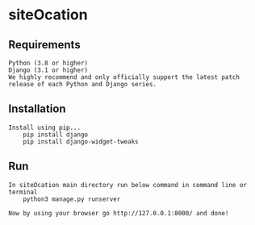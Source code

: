 # siteOcation

## Requirements
    Python (3.8 or higher)
    Django (3.1 or higher)
    We highly recommend and only officially support the latest patch release of each Python and Django series.

## Installation
    Install using pip...
        pip install django
        pip install django-widget-tweaks
  
## Run
    In siteOcation main directory run below command in command line or terminal
        python3 manage.py runserver

    Now by using your browser go http://127.0.0.1:8000/ and done!
  
